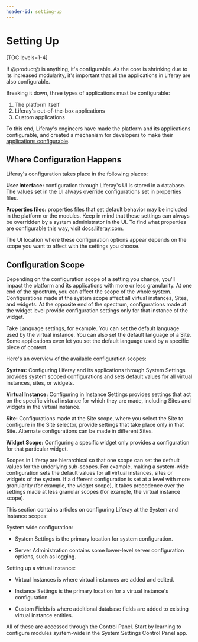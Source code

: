 ```yaml
---
header-id: setting-up
---
```


# Setting Up

[TOC levels=1-4]

If @product@ is anything, it's configurable. As the core is shrinking
due to its increased modularity, it's important that all the applications in
Liferay are also configurable. 

Breaking it down, three types of applications must be configurable:

1.  The platform itself
2.  Liferay's out-of-the-box applications 
3.  Custom applications

To this end, Liferay's engineers have made the platform and its applications
configurable, and created a mechanism for developers to make their
[applications configurable](/docs/7-2/frameworks/-/knowledge_base/f/configurable-applications).

## Where Configuration Happens

Liferay's configuration takes place in the following places: 

**User Interface:** configuration through Liferay's UI is stored in a database. The
values set in the UI always override configurations set in properties files.

**Properties files:** properties files that set default behavior may be included in
the platform or the modules. Keep in mind that these settings can always be
overridden by a system administrator in the UI. To find what properties are
configurable this way, visit
[docs.liferay.com](https://docs.liferay.com/portal/7.2-latest/propertiesdoc).

The UI location where these configuration options appear depends on the scope
you want to affect with the settings you choose.

## Configuration Scope

Depending on the configuration scope of a setting you change, you'll impact the
platform and its applications with more or less granularity. At one end of the
spectrum, you can affect the scope of the whole system. Configurations made at
the system scope affect all virtual instances, Sites, and widgets. At the
opposite end of the spectrum, configurations made at the widget level provide
configuration settings only for that instance of the widget. 

Take Language settings, for example. You can set the default language used by
the virtual instance. You can also set the default language of a Site. Some
applications even let you set the default language used by a specific piece of
content. 

Here's an overview of the available configuration scopes:

**System:** Configuring Liferay and its applications through System Settings
provides system scoped configurations and sets default values for all virtual
instances, sites, or widgets.

**Virtual Instance:** Configuring in Instance Settings provides settings that
act on the specific virtual instance for which they are made, including Sites
and widgets in the virtual instance.

**Site:** Configurations made at the Site scope, where you select the Site to
configure in the Site selector, provide settings that take place only in that
Site. Alternate configurations can be made in different Sites.

**Widget Scope:** Configuring a specific widget only provides a
configuration for that particular widget.

Scopes in Liferay are hierarchical so that one scope can set the default values
for the underlying sub-scopes. For example, making a system-wide configuration
sets the default values for all virtual instances, sites or widgets of
the system. If a different configuration is set at a level with more granularity
(for example, the widget scope), it takes precedence over the settings made
at less granular scopes (for example, the virtual instance scope).

This section contains articles on configuring Liferay at the System and Instance
scopes:

System wide configuration:

- System Settings is the primary location for system configuration.

- Server Administration contains some lower-level server configuration options, such
  as logging.

Setting up a virtual instance:

- Virtual Instances is where virtual instances are added and
  edited.

- Instance Settings is the primary location for a virtual instance's
  configuration.

- Custom Fields is where additional database fields are added to existing
  virtual instance entities.

All of these are accessed through the Control Panel. Start by learning to
configure modules system-wide in the System Settings Control Panel app.

